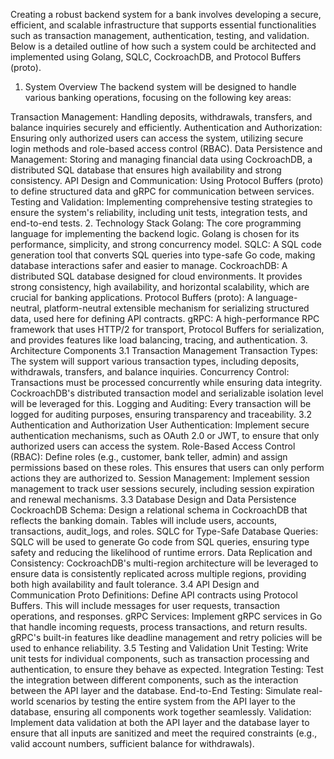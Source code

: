Creating a robust backend system for a bank involves developing a secure, efficient, and scalable infrastructure that supports essential functionalities such as transaction management, authentication, testing, and validation. Below is a detailed outline of how such a system could be architected and implemented using Golang, SQLC, CockroachDB, and Protocol Buffers (proto).

1. System Overview
The backend system will be designed to handle various banking operations, focusing on the following key areas:

Transaction Management: Handling deposits, withdrawals, transfers, and balance inquiries securely and efficiently.
Authentication and Authorization: Ensuring only authorized users can access the system, utilizing secure login methods and role-based access control (RBAC).
Data Persistence and Management: Storing and managing financial data using CockroachDB, a distributed SQL database that ensures high availability and strong consistency.
API Design and Communication: Using Protocol Buffers (proto) to define structured data and gRPC for communication between services.
Testing and Validation: Implementing comprehensive testing strategies to ensure the system's reliability, including unit tests, integration tests, and end-to-end tests.
2. Technology Stack
Golang: The core programming language for implementing the backend logic. Golang is chosen for its performance, simplicity, and strong concurrency model.
SQLC: A SQL code generation tool that converts SQL queries into type-safe Go code, making database interactions safer and easier to manage.
CockroachDB: A distributed SQL database designed for cloud environments. It provides strong consistency, high availability, and horizontal scalability, which are crucial for banking applications.
Protocol Buffers (proto): A language-neutral, platform-neutral extensible mechanism for serializing structured data, used here for defining API contracts.
gRPC: A high-performance RPC framework that uses HTTP/2 for transport, Protocol Buffers for serialization, and provides features like load balancing, tracing, and authentication.
3. Architecture Components
3.1 Transaction Management
Transaction Types: The system will support various transaction types, including deposits, withdrawals, transfers, and balance inquiries.
Concurrency Control: Transactions must be processed concurrently while ensuring data integrity. CockroachDB's distributed transaction model and serializable isolation level will be leveraged for this.
Logging and Auditing: Every transaction will be logged for auditing purposes, ensuring transparency and traceability.
3.2 Authentication and Authorization
User Authentication: Implement secure authentication mechanisms, such as OAuth 2.0 or JWT, to ensure that only authorized users can access the system.
Role-Based Access Control (RBAC): Define roles (e.g., customer, bank teller, admin) and assign permissions based on these roles. This ensures that users can only perform actions they are authorized to.
Session Management: Implement session management to track user sessions securely, including session expiration and renewal mechanisms.
3.3 Database Design and Data Persistence
CockroachDB Schema: Design a relational schema in CockroachDB that reflects the banking domain. Tables will include users, accounts, transactions, audit_logs, and roles.
SQLC for Type-Safe Database Queries: SQLC will be used to generate Go code from SQL queries, ensuring type safety and reducing the likelihood of runtime errors.
Data Replication and Consistency: CockroachDB's multi-region architecture will be leveraged to ensure data is consistently replicated across multiple regions, providing both high availability and fault tolerance.
3.4 API Design and Communication
Proto Definitions: Define API contracts using Protocol Buffers. This will include messages for user requests, transaction operations, and responses.
gRPC Services: Implement gRPC services in Go that handle incoming requests, process transactions, and return results. gRPC's built-in features like deadline management and retry policies will be used to enhance reliability.
3.5 Testing and Validation
Unit Testing: Write unit tests for individual components, such as transaction processing and authentication, to ensure they behave as expected.
Integration Testing: Test the integration between different components, such as the interaction between the API layer and the database.
End-to-End Testing: Simulate real-world scenarios by testing the entire system from the API layer to the database, ensuring all components work together seamlessly.
Validation: Implement data validation at both the API layer and the database layer to ensure that all inputs are sanitized and meet the required constraints (e.g., valid account numbers, sufficient balance for withdrawals).
